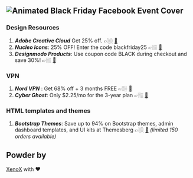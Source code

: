 ![Animated Black Friday Facebook Event Cover  ](https://user-images.githubusercontent.com/3650216/100090638-7b54af00-2e79-11eb-8c93-3d3a6593b934.gif)
--------------------


### Design Resources 
1. ***Adobe Creative Cloud*** Get 25% off. 👉🏼 [🎁](https://www.adobe.com/creativecloud.html)
2. ***Nucleo Icons***: 25% OFF! Enter the code blackfriday25 👉🏼 [🎁](https://nucleoapp.com)
3. ***Designmodo Products***: Use coupon code BLACK during checkout and save 30%! 👉🏼 [🎁](https://designmodo.com/blackfriday/?u=4176)

### VPN

1. ***Nord VPN*** : Get 68% off + 3 months FREE 👉🏼 [🎁](https://nordvpn.com)
2. ***Cyber Ghost***: Only $2.25/mo for the 3-year plan 👉🏼 [🎁](https://www.cyberghostvpn.com/en_US/)

### HTML templates and themes
1. ***Bootstrap Themes***: Save up to 94% on Bootstrap themes, admin dashboard templates, and UI kits at Themesberg 👉🏼 [🎁](https://themesberg.com/black-friday)  *(limited 150 orders available)*

## Powder by

[XenoX](https://xenox.dev) with ❤️
